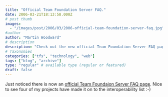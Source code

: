 ```yaml
---
title: "Official Team Foundation Server FAQ."
date: 2006-03-21T18:13:58.000Z
# post thumb
images:
  - "/images/post/2006/03/2006-official-team-foundation-server-faq.jpg"
#author
author: "Martin Woodward"
# description
description: "Check out the new official Team Foundation Server FAQ page, featuring my projects on the interoperability list!"
# Taxonomies
categories: ["tfs", "technology", "web"]
tags: ["blog", "archive"]
type: "regular" # available type (regular or featured)
draft: false
---
```

Just noticed there is now an [official Team Foundaion Server FAQ page](http://msdn.microsoft.com/vstudio/teamsystem/support/faqs/foundation_techfaq/default.aspx).  Nice to see four of my projects have made it on to the interoperability list :-)